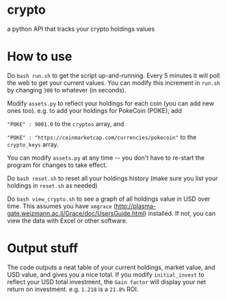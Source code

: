 # crypto
a python API that tracks your crypto holdings values

# How to use

Do `bash run.sh` to get the script up-and-running. Every 5 minutes it will poll the web to get your current values. You can modify this increment in `run.sh` by changing `300` to whatever (in seconds).

Modify `assets.py`  to reflect your holdings for each coin (you can add new ones too). e.g. to add your holdings for PokeCoin (POKE), add

`"POKE" : 9001.0` to the `cryptos` array, and

`"POKE" : "https://coinmarketcap.com/currencies/pokecoin"` to the `crypto_keys` array.

You can modify `assets.py` at any time -- you don't have to re-start the program for changes to take effect.

Do `bash reset.sh` to reset all your holdings history (make sure you list your holdings in `reset.sh` as needed)

Do `bash view_crypto.sh` to see a graph of all holdings value in USD over time. This assumes you have `xmgrace` (http://plasma-gate.weizmann.ac.il/Grace/doc/UsersGuide.html) installed. If not, you can view the data with Excel or other software.

# Output stuff

The code outputs a neat table of your current holdings, market value, and USD value, and gives you a nice total. If you modify `initial_invest` to reflect your USD total investment, the `Gain factor` will display your net return on investment. e.g. `1.218` is a `21.8%` ROI.


